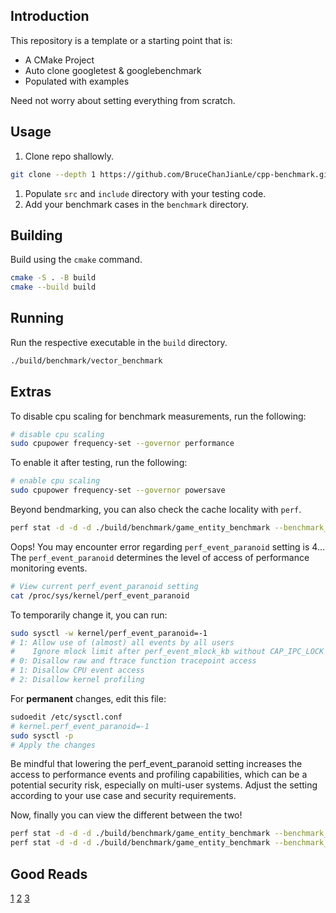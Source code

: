## Introduction

This repository is a template or a starting point that is:
- A CMake Project
- Auto clone googletest & googlebenchmark
- Populated with examples

Need not worry about setting everything from scratch.

## Usage

1. Clone repo shallowly.
```bash
git clone --depth 1 https://github.com/BruceChanJianLe/cpp-benchmark.git
```
1. Populate `src` and `include` directory with your testing code.
1. Add your benchmark cases in the `benchmark` directory.

## Building

Build using the `cmake` command.  
```bash
cmake -S . -B build
cmake --build build
```

## Running

Run the respective executable in the `build` directory.  
```bash
./build/benchmark/vector_benchmark
```

## Extras

To disable cpu scaling for benchmark measurements, run the following:  
```bash
# disable cpu scaling
sudo cpupower frequency-set --governor performance 
```

To enable it after testing, run the following:  
```bash
# enable cpu scaling
sudo cpupower frequency-set --governor powersave
```

Beyond bendmarking, you can also check the cache locality with `perf`.  
```bash
perf stat -d -d -d ./build/benchmark/game_entity_benchmark --benchmark_filter=OOPGameEntityEnableRender/65536 --benchmark_min_time=3
```

Oops! You may encounter error regarding `perf_event_paranoid` setting is 4...
The `perf_event_paranoid` determines the level of access of performance
monitoring events. 

```bash
# View current perf_event_paranoid setting
cat /proc/sys/kernel/perf_event_paranoid
```

To temporarily change it, you can run:  
```bash
sudo sysctl -w kernel/perf_event_paranoid=-1
# 1: Allow use of (almost) all events by all users
#    Ignore mlock limit after perf_event_mlock_kb without CAP_IPC_LOCK
# 0: Disallow raw and ftrace function tracepoint access
# 1: Disallow CPU event access
# 2: Disallow kernel profiling
```

For **permanent** changes, edit this file:  
```bash
sudoedit /etc/sysctl.conf
# kernel.perf_event_paranoid=-1
sudo sysctl -p
# Apply the changes
```

Be mindful that lowering the perf_event_paranoid setting increases the access
to performance events and profiling capabilities, which can be a potential
security risk, especially on multi-user systems. Adjust the setting according
to your use case and security requirements.  

Now, finally you can view the different between the two!
```bash
perf stat -d -d -d ./build/benchmark/game_entity_benchmark --benchmark_filter=OOPGameEntityEnableRender/65536 --benchmark_min_time=3
perf stat -d -d -d ./build/benchmark/game_entity_benchmark --benchmark_filter=DODGameEntityEnableRender/65536 --benchmark_min_time=3
```

## Good Reads

[1](https://bencher.dev/learn/benchmarking/cpp/google-benchmark/)
[2](https://jaredmil.medium.com/micro-benchmarking-c-with-quick-bench-8788b1edcf79)
[3](https://jaredmil.medium.com/c-beyond-the-syllabus-2-intro-to-benchmarking-and-macro-benchmarking-deep-dive-a465fc73a604)
